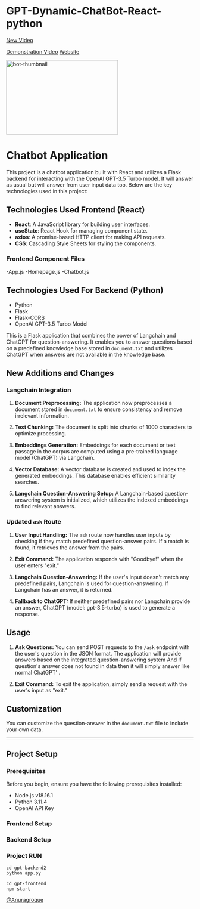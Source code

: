 # GPT-Dynamic-ChatBot-React-python

[New Video](https://drive.google.com/file/d/1RXLwIMifo52_t2EFui7RNtQDnyV5MbET/view?usp=sharing)

[Demonstration Video](https://drive.google.com/file/d/1_dkxKi7VwoRcwdrrqsg4rd72L8Gqzu2T/view?usp=sharing)
[Website](https://gpt-chatbot-react-python-assessment.pages.dev/)


<img src="https://github.com/AnuragRoque/GPT-ChatBot-React-python-Assessment/assets/41073466/6db84742-ec4f-44bf-9340-4054e0b99cec" alt="bot-thumbnail" width="300" height="200" />


# Chatbot Application

This project is a chatbot application built with React and utilizes a Flask backend for interacting with the OpenAI GPT-3.5 Turbo model. It will answer as usual but will answer from user input data too.
Below are the key technologies used in this project:

## Technologies Used Frontend (React)

- **React**: A JavaScript library for building user interfaces.
- **useState**: React Hook for managing component state.
- **axios**: A promise-based HTTP client for making API requests.
- **CSS**: Cascading Style Sheets for styling the components.

### Frontend Component Files
-App.js
-Homepage.js
-Chatbot.js

## Technologies Used For Backend (Python)
- Python
- Flask
- Flask-CORS
- OpenAI GPT-3.5 Turbo Model

This is a Flask application that combines the power of Langchain and ChatGPT for question-answering. It enables you to answer questions based on a predefined knowledge base stored in `document.txt` and utilizes ChatGPT when answers are not available in the knowledge base.

## New Additions and Changes

### Langchain Integration

1. **Document Preprocessing:** The application now preprocesses a document stored in `document.txt` to ensure consistency and remove irrelevant information.

2. **Text Chunking:** The document is split into chunks of 1000 characters to optimize processing.

3. **Embeddings Generation:** Embeddings for each document or text passage in the corpus are computed using a pre-trained language model (ChatGPT) via Langchain.

4. **Vector Database:** A vector database is created and used to index the generated embeddings. This database enables efficient similarity searches.

5. **Langchain Question-Answering Setup:** A Langchain-based question-answering system is initialized, which utilizes the indexed embeddings to find relevant answers.

### Updated `ask` Route

1. **User Input Handling:** The `ask` route now handles user inputs by checking if they match predefined question-answer pairs. If a match is found, it retrieves the answer from the pairs.

2. **Exit Command:** The application responds with "Goodbye!" when the user enters "exit."

3. **Langchain Question-Answering:** If the user's input doesn't match any predefined pairs, Langchain is used for question-answering. If Langchain has an answer, it is returned.

4. **Fallback to ChatGPT:** If neither predefined pairs nor Langchain provide an answer, ChatGPT (model: gpt-3.5-turbo) is used to generate a response.

## Usage

1. **Ask Questions:** You can send POST requests to the `/ask` endpoint with the user's question in the JSON format. The application will provide answers based on the integrated question-answering system And if question's answer does not found in data then it will simply answer like normal ChatGPT' .

2. **Exit Command:** To exit the application, simply send a request with the user's input as "exit."

## Customization

You can customize the question-answer in the `document.txt` file to include your own data.

---

## Project Setup

### Prerequisites

Before you begin, ensure you have the following prerequisites installed:

- Node.js v18.16.1
- Python 3.11.4
- OpenAI API Key

### Frontend Setup

### Backend Setup

### Project RUN
```shell
cd gpt-backend2
python app.py
```
```shell
cd gpt-frontend
npm start
```


[@Anuragroque](https://github.com/AnuragRoque/)



